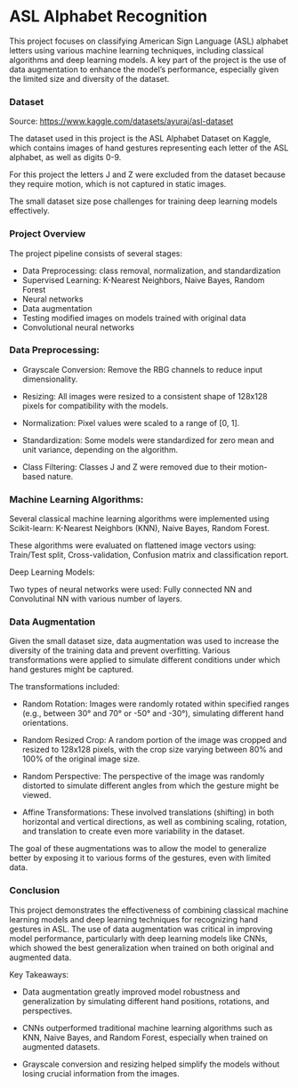 
# ASL Alphabet Recognition

This project focuses on classifying American Sign Language (ASL) alphabet letters using various machine learning techniques, including classical algorithms and deep learning models. A key part of the project is the use of data augmentation to enhance the model’s performance, especially given the limited size and diversity of the dataset.

###  Dataset
Source:  https://www.kaggle.com/datasets/ayuraj/asl-dataset


The dataset used in this project is the ASL Alphabet Dataset on Kaggle, which contains images of hand gestures representing each letter of the ASL alphabet, as well as digits 0-9. 

For this project the letters J and Z were excluded from the dataset because they require motion, which is not captured in static images.

The small dataset size pose challenges for training deep learning models effectively.


 ### Project Overview

The project pipeline consists of several stages: 

- Data Preprocessing: class removal, normalization, and standardization
- Supervised Learning: K-Nearest Neighbors, Naive Bayes, Random Forest
- Neural networks
- Data augmentation
- Testing modified images on models trained with original data
- Convolutional neural networks

### Data Preprocessing:

- Grayscale Conversion: Remove the RBG channels to reduce input dimensionality.

- Resizing: All images were resized to a consistent shape of 128x128 pixels for compatibility with the models.

- Normalization: Pixel values were scaled to a range of [0, 1].

- Standardization: Some models were standardized for zero mean and unit variance, depending on the algorithm.

- Class Filtering: Classes J and Z were removed due to their motion-based nature.

### Machine Learning Algorithms:

Several classical machine learning algorithms were implemented using Scikit-learn: K-Nearest Neighbors (KNN), Naive Bayes, Random Forest.

These algorithms were evaluated on flattened image vectors using: Train/Test split, Cross-validation, Confusion matrix and classification report.

Deep Learning Models:

Two types of neural networks were used: Fully connected NN and Convolutinal NN with various number of layers.


###  Data Augmentation

Given the small dataset size, data augmentation was used to increase the diversity of the training data and prevent overfitting. Various transformations were applied to simulate different conditions under which hand gestures might be captured.

The transformations included:

   - Random Rotation: Images were randomly rotated within specified ranges (e.g., between 30° and 70° or -50° and -30°), simulating different hand orientations.

  - Random Resized Crop: A random portion of the image was cropped and resized to 128x128 pixels, with the crop size varying between 80% and 100% of the original image size.

- Random Perspective: The perspective of the image was randomly distorted to simulate different angles from which the gesture might be viewed.
- Affine Transformations: These involved translations (shifting) in both horizontal and vertical directions, as well as combining scaling, rotation, and translation to create even more variability in the dataset.

The goal of these augmentations was to allow the model to generalize better by exposing it to various forms of the gestures, even with limited data.


### Conclusion

This project demonstrates the effectiveness of combining classical machine learning models and deep learning techniques for recognizing hand gestures in ASL. The use of data augmentation was critical in improving model performance, particularly with deep learning models like CNNs, which showed the best generalization when trained on both original and augmented data.

Key Takeaways:
- Data augmentation greatly improved model robustness and generalization by simulating different hand positions, rotations, and perspectives.

- CNNs outperformed traditional machine learning algorithms such as KNN, Naive Bayes, and Random Forest, especially when trained on augmented datasets.

- Grayscale conversion and resizing helped simplify the models without losing crucial information from the images.
